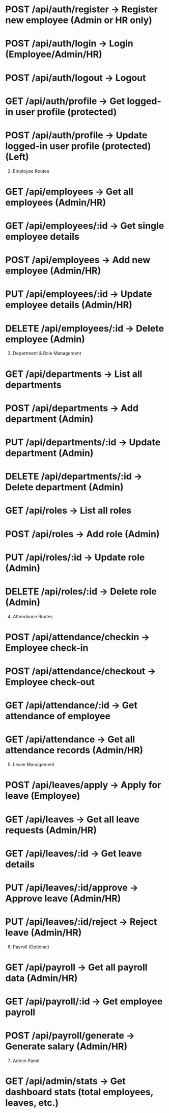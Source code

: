 # POST   /api/auth/register        → Register new employee (Admin or HR only)
# POST   /api/auth/login           → Login (Employee/Admin/HR)
# POST   /api/auth/logout          → Logout
# GET    /api/auth/profile         → Get logged-in user profile (protected)
# POST    /api/auth/profile         → Update logged-in user profile (protected)   (Left)

2. Employee Routes
# GET    /api/employees            → Get all employees (Admin/HR)
# GET    /api/employees/:id        → Get single employee details
# POST   /api/employees            → Add new employee (Admin/HR)
# PUT    /api/employees/:id        → Update employee details (Admin/HR)
# DELETE /api/employees/:id        → Delete employee (Admin)


3. Department & Role Management
# GET    /api/departments          → List all departments
# POST   /api/departments          → Add department (Admin)
# PUT    /api/departments/:id      → Update department (Admin)
# DELETE /api/departments/:id      → Delete department (Admin)

# GET    /api/roles                → List all roles
# POST   /api/roles                → Add role (Admin)
# PUT    /api/roles/:id            → Update role (Admin)
# DELETE /api/roles/:id            → Delete role (Admin)

4. Attendance Routes
# POST   /api/attendance/checkin   → Employee check-in
# POST   /api/attendance/checkout  → Employee check-out
# GET    /api/attendance/:id       → Get attendance of employee
# GET    /api/attendance           → Get all attendance records (Admin/HR)

5. Leave Management
# POST   /api/leaves/apply         → Apply for leave (Employee)
# GET    /api/leaves               → Get all leave requests (Admin/HR)
# GET    /api/leaves/:id           → Get leave details
# PUT    /api/leaves/:id/approve   → Approve leave (Admin/HR)
# PUT    /api/leaves/:id/reject    → Reject leave (Admin/HR)

6. Payroll (Optional)
# GET    /api/payroll              → Get all payroll data (Admin/HR)
# GET    /api/payroll/:id          → Get employee payroll
# POST   /api/payroll/generate     → Generate salary (Admin/HR)

7. Admin Panel
# GET    /api/admin/stats          → Get dashboard stats (total employees, leaves, etc.)
